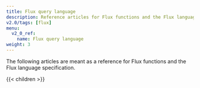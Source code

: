 ```yaml
---
title: Flux query language
description: Reference articles for Flux functions and the Flux language specification.
v2.0/tags: [flux]
menu:
  v2_0_ref:
    name: Flux query language
weight: 3
---
```


The following articles are meant as a reference for Flux functions and the
Flux language specification.

{{< children >}}
